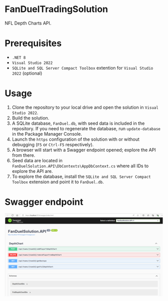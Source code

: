 # FanDuelTradingSolution

NFL Depth Charts API.

# Prerequisites
* `.NET 8`
* `Visual Studio 2022`
* `SQLite and SQL Server Compact Toolbox` extention for `Visual Studio 2022` (optional)

# Usage
1. Clone the repository to your local drive and open the solution in `Visual Studio 2022`.
1. Build the solution.
1. A SQLite database, `FanDuel.db`, with seed data is included in the repository. If you need to regenerate the database, run `update-database` in the Package Manager Console.
1. Launch the `https` configuration of the solution with or without debugging (`F5` or `Ctrl-F5` respectively).
1. A browser will start with a Swagger endpoint opened; explore the API from there.
1. Seed data are located in `FanDuelSolution.API\DbContexts\AppDbContext.cs` where all IDs to explore the API are.
1. To explore the database, install the `SQLite and SQL Server Compact Toolbox` extension and point it to `FanDuel.db`.

# Swagger endpoint
![](/FanDuelMain.png)


